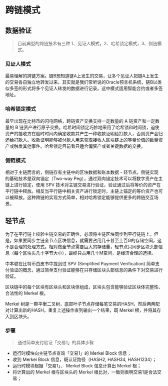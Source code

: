 # 跨链模式

## 数据验证
> 目前典型的跨链技术有三种 1、见证人模式，2、哈希锁定模式，3、侧链模式。

### 见证人模式
最易理解的跨链方案。链B想知道链A上发生的交易，让多个见证人把链A上发生的交易各自独立地转发过来。其实就是我们常听说的Oracle预言机系统，链B以类似多签的形式将多个见证人转发的数据进行记录。这中模式适用智能合约或者多签地址。

### 哈希锁定模式
最早出现在比特币的闪电网络，跨链资产交换支持一定数量的 A 链资产和一定数量的 B 链资产进行原子交换。哈希时间锁定巧妙地采用了哈希锁和时间锁，迫使资产的接收方在超时时间内确定收款并产生一种收款证明给打款人，否则资产会归还给打款人。收款证明能够被付款人用来获取接收人区块链上的等量价值的数量资产或触发其他事件。哈希锁定目前看只适合偏资产或者关键数据的交换。

### 侧链模式
相对于主链而言的，侧链存有主链中的区块数据和账本数据 - 轻节点。侧链实现的基础技术是双向锚定（Two-way Peg），通过双向锚定技术可以将数字资产在主链上进行锁定，使用 SPV 技术对主链交易进行验证，验证通过后将等价的资产在平行链中释放。相反当平行链中相关资产进行锁定时，主链上锚定的等价资产也可以被释放。这种跨链的实现方式简单，相对哈希锁定能够提供更多的跨链交互场景。

## 轻节点
为了在平行链上校验主链交易的正确性，必须将主链区块同步到平行链链上。但是，如果要同步主链全节点区块信息，就需要占用几十甚至上百G的存储空间，这不是合理的处理方式。相对做全节点需要巨大的存储量，轻节点只同步区块头部信息（每个区块头几十字节大小），最终只占用几十M空间，是经济合理的选择。

中本聪在比特币白皮书中提到过 SPV (Simplified Payment Verification) 简单支付验证的概念，通过简单支付验证能够在只存储区块头部信息的条件下对交易进行验证。

区块链中的每个区块有区块头和区块体组成，区块头包含能够验证区块体完整性、合法性的 Merkel 根。

Merkel 树是一颗平衡二叉树，底部叶子节点存储每笔交易的HASH，然后两两配对计算出新的HASH，重复上述操作直到输出一个结果，既 Merkel 根，并将其存入到区块头。

### 步骤
> 通过简单支付验证「交易1」的具体步骤

- 运行时模块向主链节点查询「交易1」的 Merkel Block 信息；
- 收到 Merkel Block 信息，既认证路径（HASH2, HASH34, HASH1234）；
- 运行时模块根据「交易1」、 Merkel Block 信息计算出 Merkel 根；
- 将计算出的 Merkel 根与区块头的 Merkel 根比对，一致则表明交易1是合法交易；